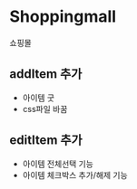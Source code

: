 # Shoppingmall
쇼핑몰

## addItem 추가

- 아이템 굿
- css파일 바꿈
## editItem 추가
- 아이템 전체선택 기능
- 아이템 체크박스 추가/해제 기능
